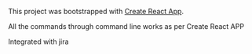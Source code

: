 This project was bootstrapped with [Create React App](https://github.com/facebookincubator/create-react-app).

All the commands through command line works as per Create React APP

Integrated with jira